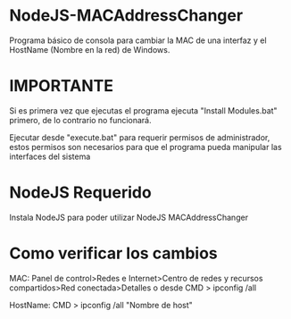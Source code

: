 # NodeJS-MACAddressChanger
Programa básico de consola para cambiar la MAC de una interfaz y el HostName (Nombre en la red) de Windows.

# IMPORTANTE

Si es primera vez que ejecutas el programa ejecuta "Install Modules.bat" primero, de lo contrario no funcionará.

Ejecutar desde "execute.bat" para requerir permisos de administrador, estos permisos son necesarios para que el programa pueda manipular las interfaces del sistema

# NodeJS Requerido

Instala NodeJS para poder utilizar NodeJS MACAddressChanger

# Como verificar los cambios

MAC: Panel de control>Redes e Internet>Centro de redes y recursos compartidos>Red conectada>Detalles o desde CMD > ipconfig /all

HostName: CMD > ipconfig /all "Nombre de host"
